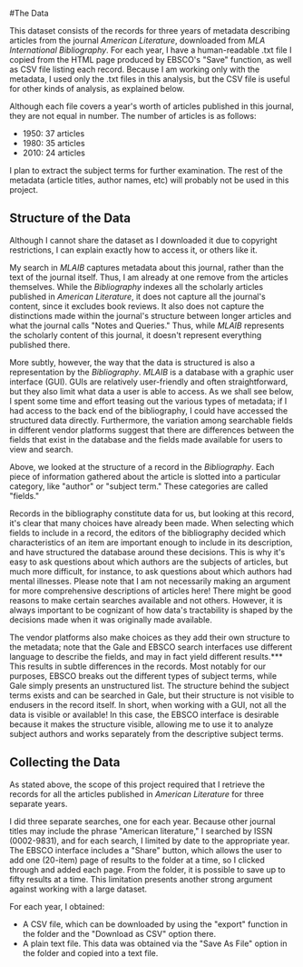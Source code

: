 #The Data

This dataset consists of the records for three years of metadata describing articles from the journal _American Literature_, downloaded from _MLA International Bibliography_. For each year, I have a human-readable .txt file I copied from the HTML page produced by EBSCO's "Save" function, as well as CSV file listing each record. Because I am working only with the metadata, I used only the .txt files in this analysis, but the CSV file is useful for other kinds of analysis, as explained below.

Although each file covers a year's worth of articles published in this journal, they are not equal in number.  The number of articles is as follows:
* 1950: 37 articles
* 1980: 35 articles
* 2010: 24 articles

I plan to extract the subject terms for further examination.  The rest of the metadata (article titles, author names, etc) will probably not be used in this project.

## Structure of the Data

Although I cannot share the dataset as I downloaded it due to copyright restrictions, I can explain exactly how to access it, or others like it. 

My search in _MLAIB_ captures metadata about this journal, rather than the text of the journal itself. Thus, I am already at one remove from the articles themselves.  While the _Bibliography_ indexes all the scholarly articles published in _American Literature_, it does not capture all the journal's content, since it excludes book reviews. It also does not capture the distinctions made within the journal's structure between longer articles and what the journal calls "Notes and Queries." Thus, while _MLAIB_ represents the scholarly content of this journal, it doesn't represent everything published there. 

More subtly, however, the way that the data is structured is also a representation by the _Bibliography_. _MLAIB_ is a database with a graphic user interface (GUI). GUIs are relatively user-friendly and often straightforward, but they also limit what data a user is able to access. As we shall see below, I spent some time and effort teasing out the various types of metadata; if I had access to the back end of the bibliography, I could have accessed the structured data directly. Furthermore, the variation among searchable fields in different vendor platforms suggest that there are differences between the fields that exist in the database and the fields made available for users to view and search. 

Above, we looked at the structure of a record in the _Bibliography_.  Each piece of information gathered about the article is slotted into a particular category, like "author" or "subject term."  These categories are called "fields." 

Records in the bibliography constitute data for us, but looking at this record, it's clear that many choices have already been made.  When selecting which fields to include in a record, the editors of the bibliography decided which characteristics of an item are important enough to include in its description, and have structured the database around these decisions. This is why it's easy to ask questions about which authors are the subjects of articles, but much more difficult, for instance, to ask questions about which authors had mental illnesses. Please note that I am not necessarily making an argument for more comprehensive descriptions of articles here! There might be good reasons to make certain searches available and not others. However, it is always important to be cognizant of how data's tractability is shaped by the decisions made when it was originally made available. 

The vendor platforms also make choices as they add their own structure to the metadata; note that the Gale and EBSCO search interfaces use different language to describe the fields, and may in fact yield different results.*** This results in subtle differences in the records. Most notably for our purposes, EBSCO breaks out the different types of subject terms, while Gale simply presents an unstructured list. The structure behind the subject terms exists and can be searched in Gale, but their structure is not visible to endusers in the record itself. In short, when working with a GUI, not all the data is visible or available! In this case, the EBSCO  interface is desirable because it makes the structure visible, allowing me to use it to analyze subject authors and works separately from the descriptive subject terms. 

## Collecting the Data

As stated above, the scope of this project required that I retrieve the records for all the articles published in _American Literature_ for three separate years. 

I did three separate searches, one for each year. Because other journal titles may include the phrase "American literature," I searched by ISSN (0002-9831), and for each search, I limited by date to the appropriate year.  The EBSCO interface includes a "Share" button, which allows the user to add one (20-item) page of results to the folder at a time, so I clicked through and added each page.  From the folder, it is possible to save up to fifty results at a time. This limitation presents another strong argument against working with a large dataset.   

For each year, I obtained:

* A CSV file, which can be downloaded by using the "export" function in the folder and the "Download as CSV" option there.
* A plain text file. This data was obtained via the "Save As File" option in the folder and copied into a text file.